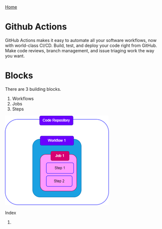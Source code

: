 [Home](../index.md)
# Github Actions

GitHub Actions makes it easy to automate all your software workflows, now with world-class CI/CD. Build, test, and deploy your code right from GitHub. Make code reviews, branch management, and issue triaging work the way you want.  

# Blocks

There are 3 building blocks.  

1. Workflows  
2. Jobs  
3. Steps

![Building blocks](./assets/building-blocks.drawio.png)

Index 

1. 